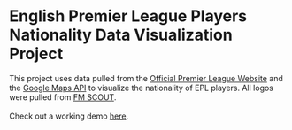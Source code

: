 # English Premier League Players Nationality Data Visualization Project
This project uses data pulled from the <a href="https://www.premierleague.com/">Official Premier League Website</a> 
and the <a href="https://developers.google.com/maps/">Google Maps API</a> to visualize the nationality of EPL players.  All logos were pulled from <a href="https://www.fmscout.com/a-fm18-logos-premier-league-2017-18.html">FM SCOUT</a>.<br>
<br>
Check out a working demo <a href="http://andrewstanley.ca/EPL-demo">here</a>.
